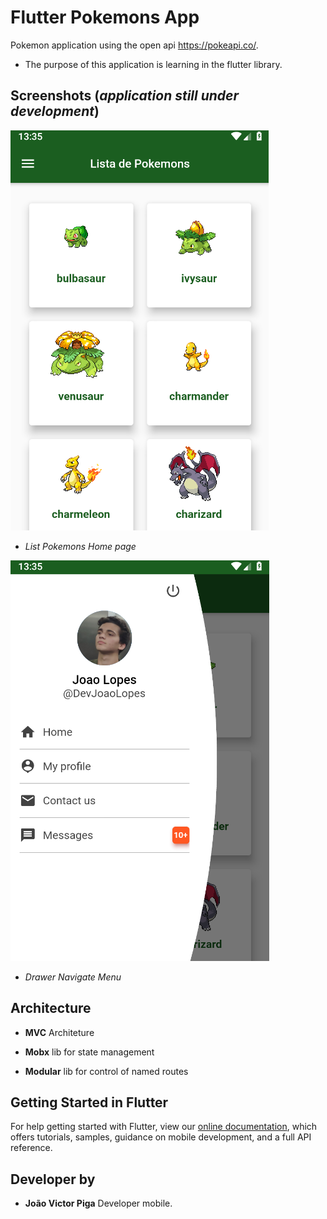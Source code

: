 # Flutter Pokemons App

Pokemon application using the open api https://pokeapi.co/.

- The purpose of this application is learning in the flutter library.

## Screenshots (*application still under development*)



![image info](./lib/shared/docs/home.png)

- *List Pokemons Home page*



![image info](./lib/shared/docs/drawerMenu.png)

- *Drawer Navigate Menu*


## Architecture

- **MVC** Architeture

- **Mobx** lib for state management

- **Modular** lib for control of named routes

## Getting Started in Flutter

For help getting started with Flutter, view our
[online documentation](https://flutter.dev/docs), which offers tutorials,
samples, guidance on mobile development, and a full API reference.

## Developer by

- **João Victor Piga** Developer mobile.

